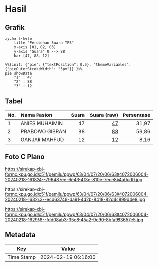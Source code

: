 # Hasil

## Grafik

```mermaid
xychart-beta
    title "Perolehan Suara TPS"
    x-axis [01, 02, 03]
    y-axis "Suara" 0 --> 88
    bar [47, 88, 12]
```

```mermaid
%%{init: {"pie": {"textPosition": 0.5}, "themeVariables": {"pieOuterStrokeWidth": "5px"}} }%%
pie showData
    "1" : 47
    "2" : 88
    "3" : 12
```

## Tabel

| No. | Nama Paslon    | Suara | Suara (raw) | Persentase |
|:--- |:-------------- | -----:| -----------:| ----------:|
| 1   | ANIES MUHAIMIN | 47    | [47][p-1]   | 31,97      |
| 2   | PRABOWO GIBRAN | 88    | [88][p-2]   | 59,86      |
| 3   | GANJAR MAHFUD  | 12    | [12][p-3]   | 8,16       |


[p-1]: https://github.com/gigit-pemilu/pemilu-2024/blob/main/pilpres/hitung-suara/sub/63-kalimantan-selatan/sub/04-barito-kuala/sub/07-rantau-badauh/sub/2006-simpang-arja/sub/004-tps/sub/paslon-1.txt
[p-2]: https://github.com/gigit-pemilu/pemilu-2024/blob/main/pilpres/hitung-suara/sub/63-kalimantan-selatan/sub/04-barito-kuala/sub/07-rantau-badauh/sub/2006-simpang-arja/sub/004-tps/sub/paslon-2.txt
[p-3]: https://github.com/gigit-pemilu/pemilu-2024/blob/main/pilpres/hitung-suara/sub/63-kalimantan-selatan/sub/04-barito-kuala/sub/07-rantau-badauh/sub/2006-simpang-arja/sub/004-tps/sub/paslon-3.txt

## Foto C Plano

https://sirekap-obj-formc.kpu.go.id/c51f/pemilu/ppwp/63/04/07/20/06/6304072006004-20240218-161824--796487ee-6e43-4f3e-810e-7ece8b4a0cd0.jpg

https://sirekap-obj-formc.kpu.go.id/c51f/pemilu/ppwp/63/04/07/20/06/6304072006004-20240218-163243--ecd63749-da91-4d2b-8418-82d4d899d4e8.jpg

https://sirekap-obj-formc.kpu.go.id/c51f/pemilu/ppwp/63/04/07/20/06/6304072006004-20240218-162958--fdd08ab3-35e8-45a2-9c90-8bfa983657e5.jpg


## Metadata

| Key        | Value               |
| ---------- | ------------------- |
| Time Stamp | 2024-02-19 06:16:00 |



